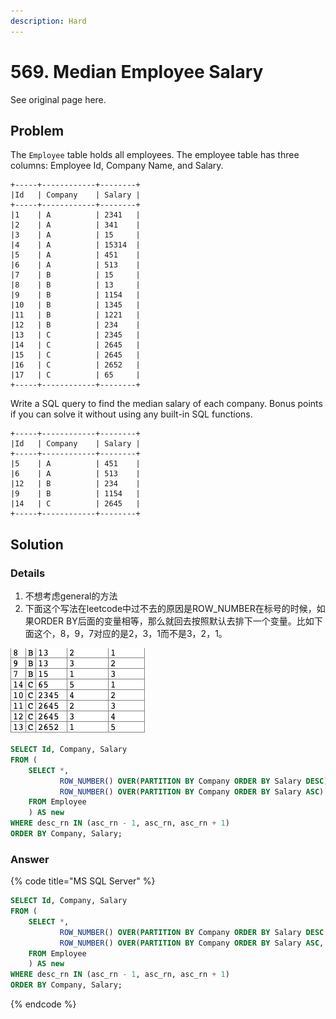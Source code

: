 ```yaml
---
description: Hard
---
```


# 569. Median Employee Salary

See original page here.

## Problem

The `Employee` table holds all employees. The employee table has three columns: Employee Id, Company Name, and Salary.

```text
+-----+------------+--------+
|Id   | Company    | Salary |
+-----+------------+--------+
|1    | A          | 2341   |
|2    | A          | 341    |
|3    | A          | 15     |
|4    | A          | 15314  |
|5    | A          | 451    |
|6    | A          | 513    |
|7    | B          | 15     |
|8    | B          | 13     |
|9    | B          | 1154   |
|10   | B          | 1345   |
|11   | B          | 1221   |
|12   | B          | 234    |
|13   | C          | 2345   |
|14   | C          | 2645   |
|15   | C          | 2645   |
|16   | C          | 2652   |
|17   | C          | 65     |
+-----+------------+--------+
```

Write a SQL query to find the median salary of each company. Bonus points if you can solve it without using any built-in SQL functions.

```text
+-----+------------+--------+
|Id   | Company    | Salary |
+-----+------------+--------+
|5    | A          | 451    |
|6    | A          | 513    |
|12   | B          | 234    |
|9    | B          | 1154   |
|14   | C          | 2645   |
+-----+------------+--------+
```

## Solution

### Details

1. 不想考虑general的方法
2. 下面这个写法在leetcode中过不去的原因是ROW\_NUMBER在标号的时候，如果ORDER BY后面的变量相等，那么就回去按照默认去排下一个变量。比如下面这个，8，9，7对应的是2，3，1而不是3，2，1。

![](../.gitbook/assets/wechatimg3156.png)

```sql
SELECT Id, Company, Salary
FROM (
    SELECT *, 
           ROW_NUMBER() OVER(PARTITION BY Company ORDER BY Salary DESC) AS desc_rn,
           ROW_NUMBER() OVER(PARTITION BY Company ORDER BY Salary ASC) AS asc_rn
    FROM Employee
    ) AS new
WHERE desc_rn IN (asc_rn - 1, asc_rn, asc_rn + 1)
ORDER BY Company, Salary;
```

### Answer

{% code title="MS SQL Server" %}
```sql
SELECT Id, Company, Salary
FROM (
    SELECT *, 
           ROW_NUMBER() OVER(PARTITION BY Company ORDER BY Salary DESC, id DESC) AS desc_rn,
           ROW_NUMBER() OVER(PARTITION BY Company ORDER BY Salary ASC, id ASC) AS asc_rn
    FROM Employee
    ) AS new
WHERE desc_rn IN (asc_rn - 1, asc_rn, asc_rn + 1)
ORDER BY Company, Salary;

```
{% endcode %}

